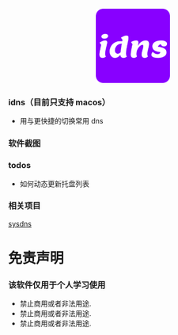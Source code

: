 <p align="center">
  <img src="./app-icon.png" width="150" height="150" />
</p>

### idns（目前只支持 macos）

- 用与更快捷的切换常用 dns

### 软件截图

### todos

- 如何动态更新托盘列表

### 相关项目

[sysdns](https://github.com/NahidaBuer/sysdns)

# 免责声明

### 该软件仅用于个人学习使用

- 禁止商用或者非法用途.
- 禁止商用或者非法用途.
- 禁止商用或者非法用途.
